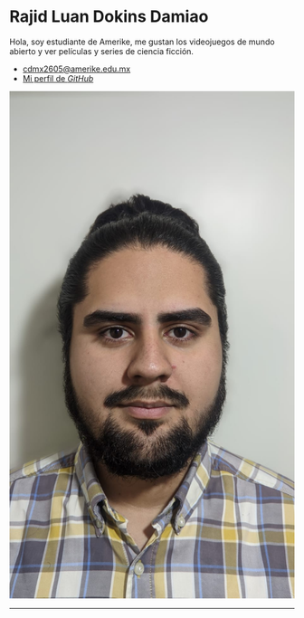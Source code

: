 # Rajid Luan Dokins Damiao 
 
Hola, soy estudiante de Amerike, me gustan los videojuegos de mundo abierto y ver películas y series de ciencia ficción. 

- [cdmx2605@amerike.edu.mx](cdmx2605@amerike.edu.mx) 
- [Mi perfil de _GitHub_](https://github.com/RJDdd) 
 
![Tu nombre](../img/Rajid.jpg) 
 
---